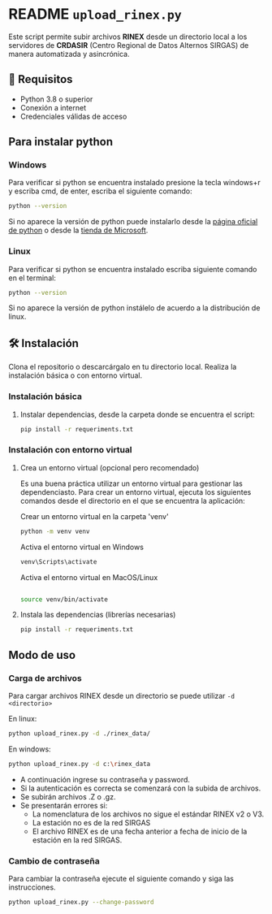 # README `upload_rinex.py`

Este script permite subir archivos **RINEX** desde un directorio local a los servidores de **CRDASIR** (Centro Regional de Datos Alternos SIRGAS) de manera automatizada y asincrónica.

## 🚀 Requisitos

- Python 3.8 o superior
- Conexión a internet
- Credenciales válidas de acceso


## Para instalar python

### Windows

Para verificar si python se encuentra instalado presione la tecla windows+r y escriba cmd, de enter, escriba el siguiente comando:

```bash
python --version

```
Si no aparece la versión de python puede instalarlo desde la [página oficial de python](https://www.python.org/downloads/) o desde la [tienda de Microsoft](https://apps.microsoft.com/detail/9mssztt1n39l?ocid=webpdpshare).


### Linux

Para verificar si python se encuentra instalado escriba siguiente comando en el terminal:
```bash
python --version

```

Si no aparece la versión de python instálelo de acuerdo a la distribución de linux.



## 🛠 Instalación

Clona el repositorio o descarcárgalo en tu directorio local. Realiza la instalación básica o con entorno virtual.


### Instalación básica
1. Instalar dependencias, desde la carpeta donde se encuentra el script:
   ```bash
   pip install -r requeriments.txt
   ```

### Instalación con entorno virtual 

1. Crea un entorno virtual (opcional pero recomendado)
   
   Es una buena práctica utilizar un entorno virtual para gestionar las dependenciasto. Para crear un entorno virtual, ejecuta los siguientes comandos desde el directorio en el que se encuentra la aplicación:

   Crear un entorno virtual en la carpeta 'venv'
   ```bash
   python -m venv venv
   ```
   Activa el entorno virtual en Windows
   ```bash
   venv\Scripts\activate
   ```
   Activa el entorno virtual en MacOS/Linux
   ```bash
   
   source venv/bin/activate
   ```

1. Instala las dependencias (librerías necesarias)
   ```bash
   pip install -r requeriments.txt
   ```

## Modo de uso

### Carga de archivos
   Para cargar archivos RINEX desde un directorio se puede utilizar `-d <directorio>`
   
   En linux:
   ```bash
   python upload_rinex.py -d ./rinex_data/
   ```
   En windows:
   ```bash
   python upload_rinex.py -d c:\rinex_data
   ```

   - A continuación ingrese su contraseña y password.
   - Si la autenticación es correcta se comenzará con la subida de archivos.
   - Se subirán archivos .Z o .gz.
   - Se presentarán errores si:
      - La nomenclatura de los archivos no sigue el estándar RINEX v2 o V3.
      - La estación no es de la red SIRGAS
      - El archivo RINEX es de una fecha anterior a fecha de inicio de la estación en la red SIRGAS.

### Cambio de contraseña
   Para cambiar la contraseña ejecute el siguiente comando y siga las instrucciones.

   ```bash
   python upload_rinex.py --change-password
   ```
   

